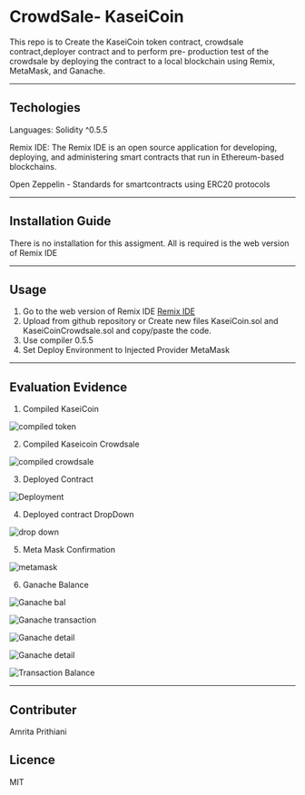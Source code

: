 # CrowdSale- KaseiCoin

This repo is to Create the KaseiCoin token contract, crowdsale contract,deployer contract and to perform pre- production test of the crowdsale by deploying the contract to a local blockchain using Remix, MetaMask, and Ganache.

----

## Techologies

Languages: Solidity ^0.5.5

Remix IDE: The Remix IDE is an open source application for developing, deploying, and administering smart contracts that run in Ethereum-based blockchains.

Open Zeppelin - Standards for smartcontracts using ERC20 protocols

----

## Installation Guide

There is no installation for this assigment. All is required is the web version of Remix IDE

-----

## Usage

1. Go to the web version of Remix IDE [Remix IDE](https://remix.ethereum.org/)
2. Upload from github repository or Create new files KaseiCoin.sol and KaseiCoinCrowdsale.sol and copy/paste the code.
3. Use compiler 0.5.5
4. Set Deploy Environment to Injected Provider MetaMask

----

## Evaluation Evidence

1. Compiled KaseiCoin

![compiled token](/Images/compiled_kaseiCion.png)

2. Compiled Kaseicoin Crowdsale

![compiled crowdsale](/Images/crowdsale_complied.png)

3. Deployed Contract

![Deployment](/Images/Deployed_Contract.png)

4. Deployed contract DropDown

![drop down](/Images/Deployed_Contract_dropdown.png)

5. Meta Mask Confirmation

![metamask](/Images/metamask_confirmation.png)

6. Ganache Balance

![Ganache bal](/Images/Ganache_balance.png)

![Ganache transaction](/Images/Ganache_transaction.png)

![Ganache detail](/Images/contract_creation.png)

![Ganache detail](/Images/Transaction_detail.png)

![Transaction Balance](/Images/Transaction_balance.png)

----

## Contributer

Amrita Prithiani

## Licence

MIT